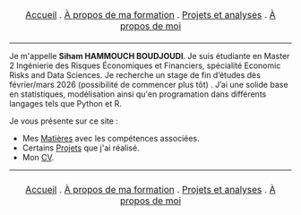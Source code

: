 <nav style="text-align:center; font-size:16px; margin-bottom:20px;">
  <a href="index.html">Accueil</a> .
  <a href="matieres.html">À propos de ma formation</a> .
  <a href="projets.html">Projets et analyses</a> .
  <a href="cv.html">À propos de moi</a>
</nav>

---

Je m'appelle **Siham HAMMOUCH BOUDJOUDI**. Je suis étudiante en Master 2 Ingénierie des Risques Économiques et Financiers, spécialité Economic Risks and Data Sciences. Je recherche un stage de fin d’études dès février/mars 2026 (possibilité de commencer plus tôt) .
J’ai une solide base en statistiques, modélisation ainsi qu'en programation dans différents langages tels que Python et R.

Je vous présente sur ce site :
- Mes [Matières](matieres.md)  avec les compétences associées. 
- Certains [Projets](projets.md) que j'ai réalisé. 
- Mon [CV](cv.md). 

---

<p style="text-align:center; font-size:16px; margin:24px 0;">
  <a href="/index.html">Accueil</a> .
  <a href="/matieres.html">À propos de ma formation</a> .
  <a href="/projets.html">Projets et analyses</a> .
  <a href="/cv.html">À propos de moi</a>
</p>


